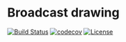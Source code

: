 # Broadcast drawing

[![Build Status](https://travis-ci.org/baltekgajda/DrawieScalaApp.svg?branch=master)](https://travis-ci.org/baltekgajda/DrawieScalaApp)
[![codecov](https://codecov.io/gh/baltekgajda/DrawieScalaApp/branch/master/graph/badge.svg)](https://codecov.io/gh/baltekgajda/DrawieScalaApp)
[![License](https://img.shields.io/badge/License-Apache%202.0-blue.svg)](https://opensource.org/licenses/Apache-2.0)
